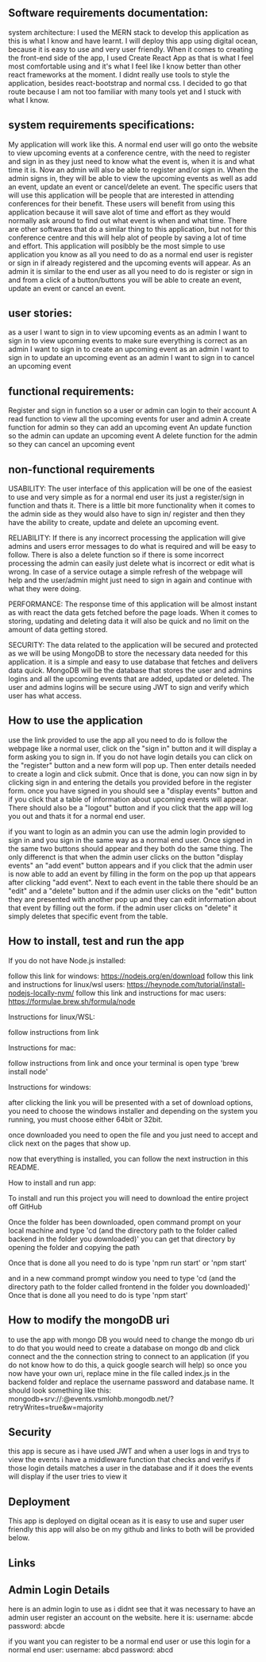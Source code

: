 ## Software requirements documentation:
system architecture:
I used the MERN stack to develop this application as this is what I know and have learnt. I will deploy this app using digital ocean, 
because it is easy to use and very user friendly. When it comes to creating the front-end side of the app, I used Create React App 
as that is what I feel most comfortable using and it's what I feel like I know better than other react frameworks at the moment. I didnt really use tools to style the application, besides react-bootstrap and normal css. I decided to go that route because I am not too familiar with many tools yet and I stuck with what I know.


## system requirements specifications:
My application will work like this. A normal end user will go onto the website to view upcoming events at a conference centre, with the need to register and sign in as they just need to know what the event is, when it is and what time it is. Now an admin will also be able to register and/or sign in. When the admin signs in, they will be able to view the upcoming events as well as add an event, update an event or cancel/delete an event. The specific users that will use this application will be people that are interested in attending conferences for their benefit. These users will benefit from using this application because it will save alot of time and effort as they would normally ask around to find out what event is when and what time. There are other softwares that do a similar thing to this application, but not for this conference centre and this will help alot of people by saving a lot of time and effort. This application will posibbly be the most simple to use application you know as all you need to do as a normal end user is register or sign in if already registered and the upcoming events will appear. As an admin it is similar to the end user as all you need to do is register or sign in and from a click of a button/buttons you will be able to create an event, update an event or cancel an event.

## user stories:
as a user I want to sign in to view upcoming events
as an admin I want to sign in to view upcoming events to make sure everything is correct
as an admin I want to sign in to create an upcoming event
as an admin I want to sign in to update an upcoming event
as an admin I want to sign in to cancel an upcoming event

## functional requirements:
Register and sign in function so a user or admin can login to their account
A read function to view all the upcoming events for user and admin
A create function for admin so they can add an upcoming event
An update function so the admin can update an upcoming event
A delete function for the admin so they can cancel an upcoming event


## non-functional requirements
USABILITY: The user interface of this application will be one of the easiest to use and very simple as for a normal end user its just a register/sign in function and thats it. There is a little bit more functionality when it comes to the admin side as they would also have to sign in/ register and then they have the ability to create, update and delete an upcoming event.

RELIABILITY: If there is any incorrect processing the application will give admins and users error messages to do what is required and will be easy to follow. There is also a delete function so if there is some incorrect processing the admin can easily just delete what is incorrect or edit what is wrong. In case of a service outage a simple refresh of the webpage will help and the user/admin might just need to sign in again and continue with what they were doing.

PERFORMANCE: The response time of this application will be almost instant as with react the data gets fetched before the page loads. When it comes to storing, updating and deleting data it will also be quick and no limit on the amount of data getting stored.

SECURITY: The data related to the application will be secured and protected as we will be using MongoDB to store the necessary data
needed for this application. it is a simple and easy to use database that fetches and delivers data quick. MongoDB will be the database that stores the user and admins logins and all the upcoming events that are added, updated or deleted. The user and admins logins will be secure using JWT to sign and verify which user has what access.

## How to use the application

use the link provided 
to use the app all you need to do is follow the webpage like a normal user, click on the "sign in" button and it will display a form asking you to sign in. If you do not have login details you can click on the "register" button and a new form will pop up. Then enter details needed to create a login and click submit. Once that is done, you can now sign in by clicking sign in and entering the details you provided before in the register form. once you have signed in you should see a "display events" button and if you click that a table of information about upcoming events will appear. There should also be a "logout" button and if you click that the app will log you out and thats it for a normal end user.

if you want to login as an admin you can use the admin login provided to sign in and you sign in the same way as a normal end user. Once signed in the same two buttons should appear and they both do the same thing. The only differenct is that when the admin user clicks on the button "display events" an "add event" button appears and if you click that the admin user is now able to add an event by filling in the form on the pop up that appears after clicking "add event". Next to each event in the table there should be an "edit" and a "delete" button and if the admin user clicks on the "edit" button they are presented with another pop up and they can edit information about that event by filling out the form. if the admin user clicks on "delete" it simply deletes that specific event from the table. 

## How to install, test and run the app

If you do not have Node.js installed:

follow this link for windows: https://nodejs.org/en/download
follow this link and instructions for linux/wsl users: 
https://heynode.com/tutorial/install-nodejs-locally-nvm/
follow this link and instructions for mac users: 
https://formulae.brew.sh/formula/node

Instructions for linux/WSL:

follow instructions from link

Instructions for mac:

follow instructions from link and once your terminal is open type
'brew install node'

Instructions for windows:

after clicking the link you will be presented with a set of download
options, you need to choose the windows installer and depending
on the system you running, you must choose either 64bit or
32bit.

once downloaded you need to open the file and you just need to accept and click next
on the pages that show up.

now that everything is installed, you can follow the next instruction in this README.

How to install and run app:

To install and run this project you will need to download the entire
project off GitHub

Once the folder has been downloaded, open command prompt on your
local machine and type 
'cd (and the directory path to the folder called backend in the folder you downloaded)'
you can get that directory by opening the folder and copying the path

Once that is done all you need to do is type 'npm run start' or 'npm start'

and in a new command prompt window you need to type
'cd (and the directory path to the folder called frontend in the folder you downloaded)'
Once that is done all you need to do is type 'npm start'

## How to modify the mongoDB uri

to use the app with mongo DB you would need to change the mongo db uri
to do that you would need to create a database on mongo db and click connect and the the connection string 
to connect to an application (if you do not know how to do this, a quick google search will help)
so once you now have your own uri, replace mine in the file called index.js in the backend folder and replace the username password and database name. It should look something like this:
mongodb+srv://<YOUR USERNAME HERE>:<YOUR PASSWORD HERE>@events.vsmlohb.mongodb.net/<DATABASE NAME HERE>?retryWrites=true&w=majority

## Security
this app is secure as i have used JWT and when a user logs in and trys to view the events i have a middleware function that checks and verifys if those login details matches a user in the database and if it does the events will display if the user tries to view it 

## Deployment
This app is deployed on digital ocean as it is easy to use and super user friendly
this app will also be on my github and links to both will be provided below.

## Links

## Admin Login Details
here is an admin login to use as i didnt see that it was necessary to have an admin user register an account on the website.
here it is:
username: abcde
password: abcde

if you want you can register to be a normal end user or use this login for a normal end user:
username: abcd
password: abcd